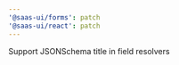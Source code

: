 ```yaml
---
'@saas-ui/forms': patch
'@saas-ui/react': patch
---
```


Support JSONSchema title in field resolvers
